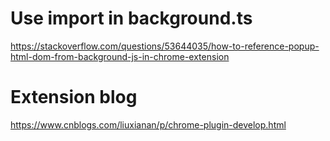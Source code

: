 # Use import in background.ts

https://stackoverflow.com/questions/53644035/how-to-reference-popup-html-dom-from-background-js-in-chrome-extension

# Extension blog

https://www.cnblogs.com/liuxianan/p/chrome-plugin-develop.html
